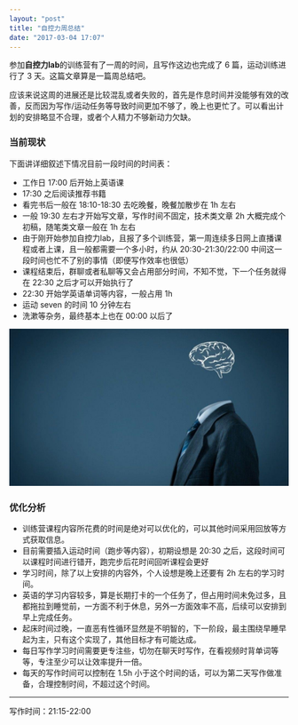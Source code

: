 ```yaml
---
layout: "post"
title: "自控力周总结"
date: "2017-03-04 17:07"
---
```


参加**自控力lab**的训练营有了一周的时间，且写作这边也完成了 6 篇，运动训练进行了 3 天。这篇文章算是一篇周总结吧。

应该来说这周的进展还是比较混乱或者失败的，首先是作息时间并没能够有效的改善，反而因为写作/运动任务等导致时间更加不够了，晚上也更忙了。可以看出计划的安排略显不合理，或者个人精力不够新动力欠缺。

### 当前现状

下面讲详细叙述下情况目前一段时间的时间表：
- 工作日 17:00 后开始上英语课
- 17:30 之后阅读推荐书籍
- 看完书后一般在 18:10-18:30 去吃晚餐，晚餐加散步在 1h 左右
- 一般 19:30 左右才开始写文章，写作时间不固定，技术类文章 2h 大概完成个初稿，随笔类文章一般在 1h 左右
- 由于刚开始参加自控力lab，且报了多个训练营，第一周连续多日网上直播课程或者上课，且一般都需要一个多小时，约从 20:30-21:30/22:00 中间这一段时间也忙不了别的事情（即便写作效率也很低）
- 课程结束后，群聊或者私聊等又会占用部分时间，不知不觉，下一个任务就得在 22:30 之后才可以开始执行了
- 22:30 开始学英语单词等内容，一般占用 1h 
- 运动 seven 的时间 10 分钟左右
- 洗漱等杂务，最终基本上也在 00:00 以后了


![](https://raw.githubusercontent.com/noparkinghere/noparkinghere.github.io/master/img/2017-03-04-自控力周总结/1.jpg)

<!-- more -->

### 优化分析

- 训练营课程内容所花费的时间是绝对可以优化的，可以其他时间采用回放等方式获取信息。
- 目前需要插入运动时间（跑步等内容），初期设想是 20:30 之后，这段时间可以课程时间进行错开，跑完步后花时间回听课程会更好
- 学习时间，除了以上安排的内容外，个人设想是晚上还要有 2h 左右的学习时间。
- 英语的学习内容较多，算是长期打卡的一个任务了，但占用时间未免过多，且都拖拉到睡觉前，一方面不利于休息，另外一方面效率不高，后续可以安排到早上完成任务。
- 起床时间过晚，一直恶有性循环显然是不明智的，下一阶段，最主围绕早睡早起为主，只有这个实现了，其他目标才有可能达成。
- 每日写作学习时间需要更专注些，切勿在聊天时写作，在看视频时背单词等等，专注至少可以让效率提升一倍。
- 每天的写作时间可以控制在 1.5h 小于这个时间的话，可以为第二天写作做准备，合理控制时间，不超过这个时间。

***
写作时间：21:15-22:00
